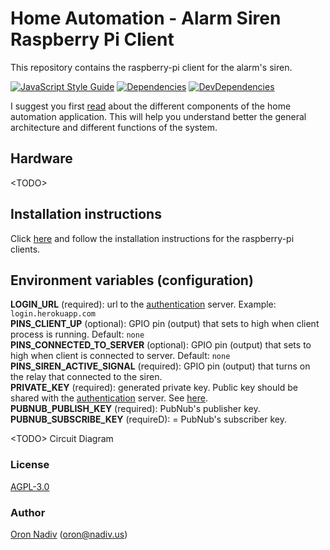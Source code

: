# Home Automation - Alarm Siren Raspberry Pi Client
This repository contains the raspberry-pi client for the alarm's siren.

[![JavaScript Style Guide][standard-image]][standard-url]
[![Dependencies][dependencies-image]][dependencies-url]
[![DevDependencies][dependencies-dev-image]][dependencies-dev-url]

I suggest you first [read][overview-url] about the different components of the home automation application.
This will help you understand better the general architecture and different functions of the system.

## Hardware
\<TODO\>

## Installation instructions
Click [here][client-installation-instruction-url] and follow the installation instructions for the raspberry-pi clients.

## Environment variables (configuration)
__LOGIN\_URL__ (required): url to the [authentication][auth-url] server. Example: `login.herokuapp.com`  
__PINS\_CLIENT\_UP__ (optional): GPIO pin (output) that sets to high when client process is running. Default: `none`  
__PINS\_CONNECTED\_TO\_SERVER__ (optional): GPIO pin (output) that sets to high when client is connected to server. Default: `none`  
__PINS\_SIREN\_ACTIVE\_SIGNAL__ (required): GPIO pin (output) that turns on the relay that connected to the siren.  
__PRIVATE\_KEY__ (required): generated private key.  Public key should be shared with the [authentication][auth-url] server. See [here][private-public-keys-url].  
__PUBNUB\_PUBLISH\_KEY__ (required): PubNub's publisher key.  
__PUBNUB\_SUBSCRIBE\_KEY__ (requireD): = PubNub's subscriber key.  

\<TODO\> Circuit Diagram

### License
[AGPL-3.0](https://spdx.org/licenses/AGPL-3.0.html)

### Author
[Oron Nadiv](https://github.com/OronNadiv) ([oron@nadiv.us](mailto:oron@nadiv.us))

[dependencies-image]: https://david-dm.org/OronNadiv/alarm-siren-raspberry-client/status.svg
[dependencies-url]: https://david-dm.org/OronNadiv/alarm-siren-raspberry-client
[dependencies-dev-image]: https://david-dm.org/OronNadiv/alarm-siren-raspberry-client/dev-status.svg
[dependencies-dev-url]: https://david-dm.org/OronNadiv/alarm-siren-raspberry-client?type=dev
[travis-image]: http://img.shields.io/travis/OronNadiv/alarm-siren-raspberry-client.svg?style=flat-square
[travis-url]: https://travis-ci.org/OronNadiv/alarm-siren-raspberry-client
[coveralls-image]: http://img.shields.io/coveralls/OronNadiv/alarm-siren-raspberry-client.svg?style=flat-square
[coveralls-url]: https://coveralls.io/r/OronNadiv/alarm-siren-raspberry-client
[standard-image]: https://img.shields.io/badge/code%20style-standard-brightgreen.svg
[standard-url]: http://standardjs.com

[overview-url]: https://oronnadiv.github.io/home-automation
[client-installation-instruction-url]: https://oronnadiv.github.io/home-automation/#installation-instructions-for-the-raspberry-pi-clients
[server-installation-instruction-url]: https://oronnadiv.github.io/home-automation/#installation-instructions-for-the-server-micro-services
[private-public-keys-url]: https://oronnadiv.github.io/home-automation/#generating-private-and-public-keys

[alarm-url]: https://github.com/OronNadiv/alarm-system-api
[auth-url]: https://github.com/OronNadiv/authentication-api
[camera-url]: https://github.com/OronNadiv/camera-api
[garage-url]: https://github.com/OronNadiv/garage-door-api
[notifications-url]: https://github.com/OronNadiv/notifications-api
[storage-url]: https://github.com/OronNadiv/storage-api
[ui-url]: https://github.com/OronNadiv/home-automation-ui
